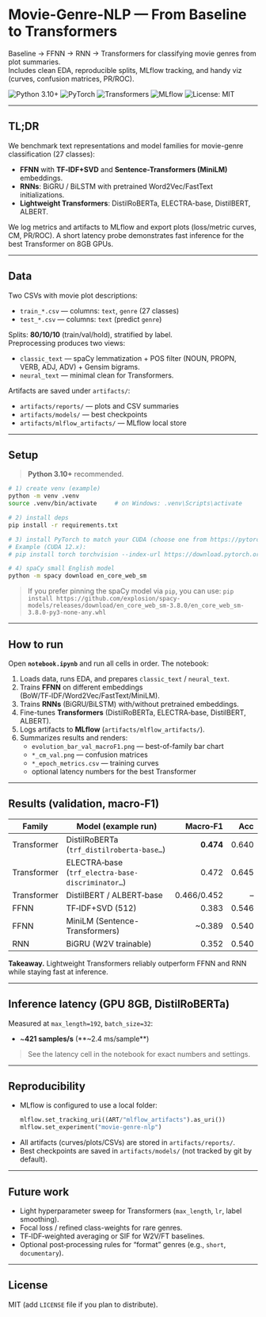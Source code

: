 # Movie-Genre-NLP — From Baseline to Transformers

Baseline → FFNN → RNN → Transformers for classifying movie genres from plot summaries.  
Includes clean EDA, reproducible splits, MLflow tracking, and handy viz (curves, confusion matrices, PR/ROC).

![Python 3.10+](https://img.shields.io/badge/Python-3.10%2B-blue)
![PyTorch](https://img.shields.io/badge/PyTorch-2.x-red)
![Transformers](https://img.shields.io/badge/HF-Transformers-ffcc00)
![MLflow](https://img.shields.io/badge/MLflow-Tracking-00b3b3)
![License: MIT](https://img.shields.io/badge/License-MIT-green)

---

## TL;DR
We benchmark text representations and model families for movie-genre classification (27 classes):
- **FFNN** with **TF‑IDF+SVD** and **Sentence-Transformers (MiniLM)** embeddings.
- **RNNs**: BiGRU / BiLSTM with pretrained Word2Vec/FastText initializations.
- **Lightweight Transformers**: DistilRoBERTa, ELECTRA-base, DistilBERT, ALBERT.

We log metrics and artifacts to MLflow and export plots (loss/metric curves, CM, PR/ROC).
A short latency probe demonstrates fast inference for the best Transformer on 8GB GPUs.

---

## Data
Two CSVs with movie plot descriptions:
- `train_*.csv` — columns: `text`, `genre` (27 classes)
- `test_*.csv`  — columns: `text` (predict `genre`)

Splits: **80/10/10** (train/val/hold), stratified by label.  
Preprocessing produces two views:
- `classic_text` — spaCy lemmatization + POS filter (NOUN, PROPN, VERB, ADJ, ADV) + Gensim bigrams.
- `neural_text`  — minimal clean for Transformers.

Artifacts are saved under `artifacts/`:
- `artifacts/reports/` — plots and CSV summaries
- `artifacts/models/` — best checkpoints
- `artifacts/mlflow_artifacts/` — MLflow local store

---

## Setup

> **Python 3.10+** recommended.

```bash
# 1) create venv (example)
python -m venv .venv
source .venv/bin/activate     # on Windows: .venv\Scripts\activate

# 2) install deps
pip install -r requirements.txt

# 3) install PyTorch to match your CUDA (choose one from https://pytorch.org/get-started/locally/)
# Example (CUDA 12.x):
# pip install torch torchvision --index-url https://download.pytorch.org/whl/cu121

# 4) spaCy small English model
python -m spacy download en_core_web_sm
```

> If you prefer pinning the spaCy model via `pip`, you can use:
> `pip install https://github.com/explosion/spacy-models/releases/download/en_core_web_sm-3.8.0/en_core_web_sm-3.8.0-py3-none-any.whl`

---

## How to run

Open **`notebook.ipynb`** and run all cells in order. The notebook:
1. Loads data, runs EDA, and prepares `classic_text` / `neural_text`.
2. Trains **FFNN** on different embeddings (BoW/TF‑IDF/Word2Vec/FastText/MiniLM).
3. Trains **RNNs** (BiGRU/BiLSTM) with/without pretrained embeddings.
4. Fine-tunes **Transformers** (DistilRoBERTa, ELECTRA‑base, DistilBERT, ALBERT).
5. Logs artifacts to **MLflow** (`artifacts/mlflow_artifacts/`).
6. Summarizes results and renders:
   - `evolution_bar_val_macroF1.png` — best-of-family bar chart
   - `*_cm_val.png` — confusion matrices
   - `*_epoch_metrics.csv` — training curves
   - optional latency numbers for the best Transformer

---

## Results (validation, macro‑F1)

| Family        | Model (example run)                             | Macro‑F1 | Acc  |
|---------------|--------------------------------------------------|---------:|-----:|
| Transformer   | DistilRoBERTa (`trf_distilroberta-base…`)       | **0.474**| 0.640|
| Transformer   | ELECTRA‑base (`trf_electra-base-discriminator…`)| 0.472    | 0.645|
| Transformer   | DistilBERT / ALBERT‑base                        | 0.466/0.452 | – |
| FFNN          | TF‑IDF+SVD (512)                                 | 0.383    | 0.546|
| FFNN          | MiniLM (Sentence-Transformers)                   | ~0.389   | 0.540|
| RNN           | BiGRU (W2V trainable)                            | 0.352    | 0.540|

**Takeaway.** Lightweight Transformers reliably outperform FFNN and RNN while staying fast at inference.

---

## Inference latency (GPU 8GB, DistilRoBERTa)
Measured at `max_length=192`, `batch_size=32`:

- ~**421 samples/s** (**~2.4 ms/sample**)

> See the latency cell in the notebook for exact numbers and settings.

---

## Reproducibility
- MLflow is configured to use a local folder:
  ```python
  mlflow.set_tracking_uri((ART/"mlflow_artifacts").as_uri())
  mlflow.set_experiment("movie-genre-nlp")
  ```
- All artifacts (curves/plots/CSVs) are stored in `artifacts/reports/`.
- Best checkpoints are saved in `artifacts/models/` (not tracked by git by default).

---

## Future work
- Light hyperparameter sweep for Transformers (`max_length`, `lr`, label smoothing).
- Focal loss / refined class-weights for rare genres.
- TF‑IDF‑weighted averaging or SIF for W2V/FT baselines.
- Optional post‑processing rules for “format” genres (e.g., `short`, `documentary`).

---

## License
MIT (add `LICENSE` file if you plan to distribute).
